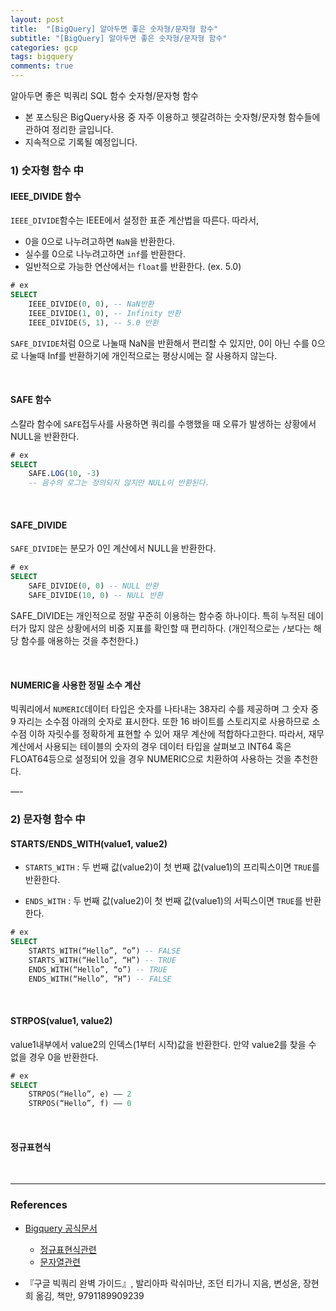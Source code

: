 ```yaml
---
layout: post
title:  "[BigQuery] 알아두면 좋은 숫자형/문자형 함수"
subtitle: "[BigQuery] 알아두면 좋은 숫자형/문자형 함수"
categories: gcp
tags: bigquery
comments: true
---
```

알아두면 좋은 빅쿼리 SQL 함수 숫자형/문자형 함수

- 본 포스팅은 BigQuery사용 중 자주 이용하고 헷갈려하는 숫자형/문자형 함수들에 관하여 정리한 글입니다.
- 지속적으로 기록될 예정입니다.

### 1) 숫자형 함수 中

#### IEEE_DIVIDE 함수

`IEEE_DIVIDE`함수는 IEEE에서 설정한 표준 계산법을 따른다. 따라서,
- 0을 0으로 나누려고하면 `NaN`을 반환한다.
- 실수를 0으로 나누려고하면 `inf`를 반환한다.
- 일반적으로 가능한 연산에서는 `float`를 반환한다. (ex. 5.0)

```SQL
# ex
SELECT
	IEEE_DIVIDE(0, 0), -- NaN반환
	IEEE_DIVIDE(1, 0), -- Infinity 반환
	IEEE_DIVIDE(5, 1), -- 5.0 반환
```

`SAFE_DIVIDE`처럼 0으로 나눌때 NaN을 반환해서 편리할 수 있지만, 0이 아닌 수를 0으로 나눌때 Inf를 반환하기에 개인적으로는 평상시에는 잘 사용하지 않는다. 

<br>

#### SAFE 함수

스칼라 함수에 `SAFE`접두사를 사용하면 쿼리를 수행했을 때 오류가 발생하는 상황에서 NULL을 반환한다.

```SQL
# ex
SELECT 
	SAFE.LOG(10, -3) 
	-- 음수의 로그는 정의되지 않지만 NULL이 반환된다.
``` 

<br>

#### SAFE_DIVIDE
`SAFE_DIVIDE`는 분모가 0인 계산에서 NULL을 반환한다.

```SQL
# ex
SELECT 
	SAFE_DIVIDE(0, 0) -- NULL 반환
	SAFE_DIVIDE(10, 0) -- NULL 반환  
```

SAFE_DIVIDE는 개인적으로 정말 꾸준히 이용하는 함수중 하나이다. 특히 누적된 데이터가 많지 않은 상황에서의 비중 지표를 확인할 때 편리하다. (개인적으로는 `/`보다는 해당 함수를 애용하는 것을 추천한다.)


<br>

#### NUMERIC을 사용한 정밀 소수 계산

빅쿼리에서 `NUMERIC`데이터 타입은 숫자를 나타내는 38자리 수를 제공하며 그 숫자 중 9 자리는 소수점 아래의 숫자로 표시한다. 또한 16 바이트를 스토리지로 사용하므로 소수점 이하 자릿수를 정확하게 표현할 수 있어 재무 계산에 적합하다고한다. 따라서,  재무 계산에서 사용되는 테이블의 숫자의 경우 데이터 타입을 살펴보고 INT64 혹은 FLOAT64등으로 설정되어 있을 경우 NUMERIC으로 치환하여 사용하는 것을 추천한다.


—-


### 2) 문자형 함수 中

#### STARTS/ENDS_WITH(value1, value2)

- `STARTS_WITH` : 두 번째 값(value2)이 첫 번째 값(value1)의 프리픽스이면 `TRUE`를 반환한다.

- `ENDS_WITH` : 두 번째 값(value2)이 첫 번째 값(value1)의 서픽스이면 `TRUE`를 반환한다.

```SQL
# ex
SELECT 
	STARTS_WITH(“Hello”, “o”) -- FALSE
	STARTS_WITH(“Hello”, “H”) -- TRUE  
	ENDS_WITH(“Hello”, “o”) -- TRUE
	ENDS_WITH(“Hello”, “H”) -- FALSE
```

<br>

####  STRPOS(value1, value2)
value1내부에서 value2의 인덱스(1부터 시작)값을 반환한다. 만약 value2를 찾을 수 없을 경우 0을 반환한다.

```SQL
# ex
SELECT 
	STRPOS(“Hello”, e) —— 2
	STRPOS(“Hello”, f) —— 0
```

<br>


#### 정규표현식


<br>

- - - 

### References

- [Bigquery 공식문서](https://cloud.google.com/bigquery/docs)
	- [정규표현식관련](https://support.google.com/a/answer/1371415?hl=ko)
	- [문자열관련](https://cloud.google.com/bigquery/docs/reference/standard-sql/string_functions?hl=ko)


- 『구글 빅쿼리 완벽 가이드』, 발리아파 락쉬마난, 조던 티가니 지음, 변성윤, 장현희 옮김, 책만, 9791189909239

